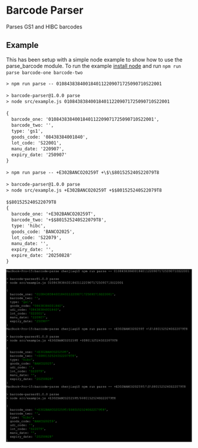 # Barcode Parser

Parses GS1 and HIBC barcodes

## Example

This has been setup with a simple node example to show how to use the parse_barcode module. To run the example [install node](https://github.com/nvm-sh/nvm#installing-and-updating) and run `npm run parse barcode-one barcode-two`

```
> npm run parse -- 0108438384001840112209071725090710S22001

> barcode-parser@1.0.0 parse
> node src/example.js 0108438384001840112209071725090710S22001

{
  barcode_one: '0108438384001840112209071725090710S22001',
  barcode_two: '',
  type: 'gs1',
  goods_code: '08438384001840',
  lot_code: 'S22001',
  manu_date: '220907',
  expiry_date: '250907'
}

> npm run parse -- +E302BANCO20259T +\$\$801525240S22079T8

> barcode-parser@1.0.0 parse
> node src/example.js +E302BANCO20259T +$$801525240S22079T8

$$801525240S22079T8
{
  barcode_one: '+E302BANCO20259T',
  barcode_two: '+$$801525240S22079T8',
  type: 'hibc',
  goods_code: 'BANCO2025',
  lot_code: 'S22079',
  manu_date: '',
  expiry_date: '',
  expire_date: '20250828'
}
```

![Example usage](example.png)
